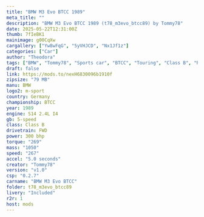 ```yaml
---
title: "BMW M3 Evo BTCC 1989"
meta_title: ""
description: "BMW M3 Evo BTCC 1989 (t78_m3evo_btcc89) by Tommy78"
date: 2025-05-22T12:31:00Z
thumb: 7fIeBK1
mainimage: g00CqXw
cargallery: ["Yw8wFqG", "5yVHJCD", "Nx1Jf1z"]
categories: ["Car"]
author: "Theodora"
tags: ["BMW", "Tommy78", "Sports car", "BTCC", "Touring", "Class B", "R2R", "Germany", "1989"]
draft: false
link: https://mods.to/nexH6830096b1910f
zipsize: "79 MB"
manu: BMW
logo2: m-sport
country: Germany
championship: BTCC
year: 1989
engine: S14 2.4L I4
gb: 5-speed
class: Class B
drivetrain: FWD
power: 300 bhp 
torque: "269"
mass: "1050"
speed: "267"
accel: "5.0 seconds"
creator: "Tommy78"
version: "v1.0"
csp: "0.2.7"
carname: "BMW M3 Evo BTCC"
folder: t78_m3evo_btcc89
livery: "Included"
r2r: 1
host: mods
---
```

